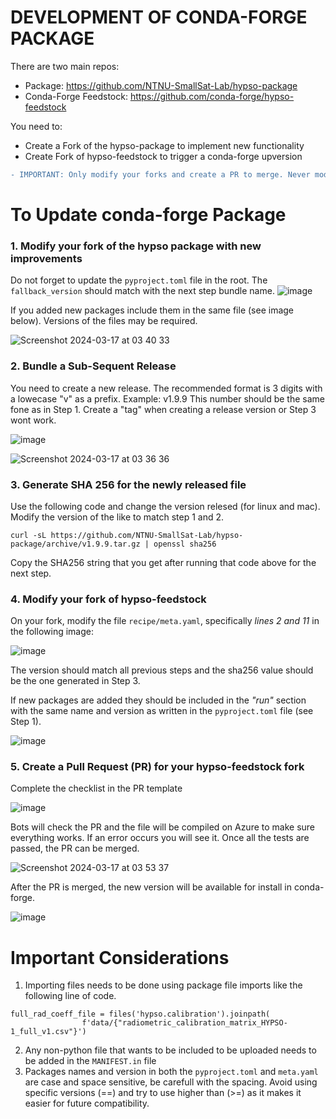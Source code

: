 # DEVELOPMENT OF CONDA-FORGE PACKAGE

There are two main repos:
- Package: https://github.com/NTNU-SmallSat-Lab/hypso-package
- Conda-Forge Feedstock: https://github.com/conda-forge/hypso-feedstock

You need to:
- Create a Fork of the hypso-package to implement new functionality
- Create Fork of hypso-feedstock to trigger a conda-forge upversion

```diff
- IMPORTANT: Only modify your forks and create a PR to merge. Never modify directly.

```

# To Update conda-forge Package


### 1. Modify your fork of the hypso package with new improvements
Do not forget to update the `pyproject.toml` file in the root. The `fallback_version` should match with the next step bundle name.
![image](https://github.com/NTNU-SmallSat-Lab/hypso-package/assets/87340855/bab5072e-cecb-4973-888a-26238c95a3ec)

If you added new packages include them in the same file (see image below). Versions of the files may be required.

![Screenshot 2024-03-17 at 03 40 33](https://github.com/NTNU-SmallSat-Lab/hypso-package/assets/87340855/f61eda77-2830-4956-a7a8-711b5085007b)


### 2. Bundle a Sub-Sequent Release
You need to create a new release. The recommended format is 3 digits with a lowecase "v" as a prefix. Example: v1.9.9 This number should be the same fone as in Step 1. Create a "tag" when creating a release version or Step 3 wont work.

![image](https://github.com/NTNU-SmallSat-Lab/hypso-package/assets/87340855/6b920b92-6301-447a-860a-9c11720c2923)


![Screenshot 2024-03-17 at 03 36 36](https://github.com/NTNU-SmallSat-Lab/hypso-package/assets/87340855/3e43d2ef-b464-497c-bad7-a1708e6554a3)

### 3. Generate SHA 256 for the newly released file

Use the following code and change the version relesed (for linux and mac). Modify the version of the like to match step 1 and 2.

    curl -sL https://github.com/NTNU-SmallSat-Lab/hypso-package/archive/v1.9.9.tar.gz | openssl sha256
    
Copy the SHA256 string that you get after running that code above for the next step.

### 4. Modify your fork of hypso-feedstock

On your fork, modify the file `recipe/meta.yaml`, specifically *lines 2 and 11* in the following image:

![image](https://github.com/NTNU-SmallSat-Lab/hypso-package/assets/87340855/4dea09f0-009e-4789-98da-6c7a706721c4)

The version should match all previous steps and the sha256 value should be the one generated in Step 3.

If new packages are added they should be included in the *"run"* section with the same name and version as written in the `pyproject.toml` file (see Step 1).

![image](https://github.com/NTNU-SmallSat-Lab/hypso-package/assets/87340855/e144b135-b42d-4418-b1b1-3e7944675953)


### 5. Create a Pull Request (PR) for your hypso-feedstock fork
Complete the checklist in the PR template

![image](https://github.com/NTNU-SmallSat-Lab/hypso-package/assets/87340855/78fdb5e2-b057-42a3-9fb0-9d331b8d93a1)

Bots will check the PR and the file will be compiled on Azure to make sure everything works. If an error occurs you will see it. Once all the tests are passed, the PR can be merged.

![Screenshot 2024-03-17 at 03 53 37](https://github.com/NTNU-SmallSat-Lab/hypso-package/assets/87340855/e3c96101-e73a-4e98-a66c-f101f82b7b9e)

After the PR is merged, the new version will be available for install in conda-forge.

![image](https://github.com/NTNU-SmallSat-Lab/hypso-package/assets/87340855/3b1ce72b-bcc0-4b74-8257-165216ab291f)


# Important Considerations

1. Importing files needs to be done using package file imports like the following line of code.

```
full_rad_coeff_file = files('hypso.calibration').joinpath(
                f'data/{"radiometric_calibration_matrix_HYPSO-1_full_v1.csv"}')
```
    
2. Any non-python file that wants to be included to be uploaded needs to be added in the `MANIFEST.in` file
3. Packages names and version in both the `pyproject.toml` and `meta.yaml` are case and space sensitive, be carefull with the spacing. Avoid using specific versions (==) and try to use higher than (>=) as it makes it easier for future compatibility.
